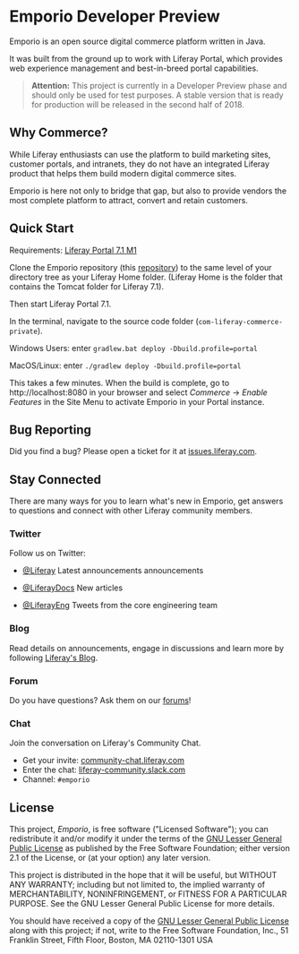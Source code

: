# Emporio Developer Preview

Emporio is an open source digital commerce platform written in Java.

It was built from the ground up to work with Liferay Portal, which provides web experience management and best-in-breed portal capabilities.

> **Attention:** This project is currently in a Developer Preview phase and should only be used for test purposes. A stable version that is ready for production will be released in the second half of 2018.

## Why Commerce?

While Liferay enthusiasts can use the platform to build marketing sites, customer portals, and intranets, they do not have an integrated Liferay product that helps them build modern digital commerce sites.

Emporio is here not only to bridge that gap, but also to provide vendors the most complete platform to attract, convert and retain customers.

## Quick Start

Requirements: [Liferay Portal 7.1 M1](https://github.com/liferay/liferay-portal)

Clone the Emporio repository (this
[repository](https://github.com/liferay/com-liferay-commerce-private)) to the
same level of your directory tree as your Liferay Home folder. (Liferay Home is
the folder that contains the Tomcat folder for Liferay 7.1).

Then start Liferay Portal 7.1.

In the terminal, navigate to the source code folder
(`com-liferay-commerce-private`).

Windows Users: enter `gradlew.bat deploy -Dbuild.profile=portal`

MacOS/Linux: enter `./gradlew deploy -Dbuild.profile=portal`

This takes a few minutes. When the build is complete, go to
http://localhost:8080 in your browser and select *Commerce* &rarr; *Enable
Features* in the Site Menu to activate Emporio in your Portal instance.

## Bug Reporting

Did you find a bug? Please open a ticket for it at [issues.liferay.com](https://issues.liferay.com).

## Stay Connected

There are many ways for you to learn what's new in Emporio, get answers to questions and connect with other Liferay community members.

### Twitter

Follow us on Twitter:

- [@Liferay](http://twitter.com/Liferay) Latest announcements
announcements

- [@LiferayDocs](http://twitter.com/Liferaydocs) New articles

- [@LiferayEng](http://twitter.com/Liferayeng) Tweets from the core engineering team

### Blog

Read details on announcements, engage in discussions and learn more by following [Liferay's Blog](http://www.liferay.com/community/blogs).

### Forum

Do you have questions? Ask them on our
[forums](http://www.liferay.com/community/forums)!

### Chat

Join the conversation on Liferay's Community Chat.

* Get your invite: [community-chat.liferay.com](https://community-chat.liferay.com)
* Enter the chat: [liferay-community.slack.com](https://liferay-community.slack.com)
* Channel: `#emporio`

## License

This project, *Emporio*, is free software ("Licensed Software"); you can
redistribute it and/or modify it under the terms of the [GNU Lesser General Public License](./LICENSE.txt)
as published by the Free Software Foundation; either version 2.1 of the License,
or (at your option) any later version.

This project is distributed in the hope that it will be useful, but WITHOUT ANY
WARRANTY; including but not limited to, the implied warranty of MERCHANTABILITY,
NONINFRINGEMENT, or FITNESS FOR A PARTICULAR PURPOSE. See the GNU Lesser General
Public License for more details.

You should have received a copy of the [GNU Lesser General Public License](./LICENSE.txt)
along with this project; if not, write to the Free Software Foundation, Inc., 51
Franklin Street, Fifth Floor, Boston, MA 02110-1301 USA